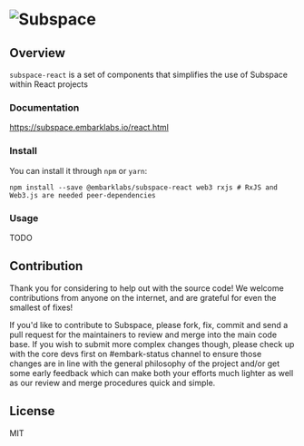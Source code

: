 ![Subspace](https://raw.githubusercontent.com/status-im/subspace/master/logo.png?token=AABLEUFLVJ24SL7R6JIRXVS5T2MFI)
===

## Overview
`subspace-react` is a set of components that simplifies the use of Subspace within React projects

### Documentation
https://subspace.embarklabs.io/react.html

### Install
You can install it through `npm` or `yarn`:
```
npm install --save @embarklabs/subspace-react web3 rxjs # RxJS and Web3.js are needed peer-dependencies
```

### Usage

TODO


## Contribution
Thank you for considering to help out with the source code! We welcome contributions from anyone on the internet, and are grateful for even the smallest of fixes!

If you'd like to contribute to Subspace, please fork, fix, commit and send a pull request for the maintainers to review and merge into the main code base. If you wish to submit more complex changes though, please check up with the core devs first on #embark-status channel to ensure those changes are in line with the general philosophy of the project and/or get some early feedback which can make both your efforts much lighter as well as our review and merge procedures quick and simple.

## License
MIT
